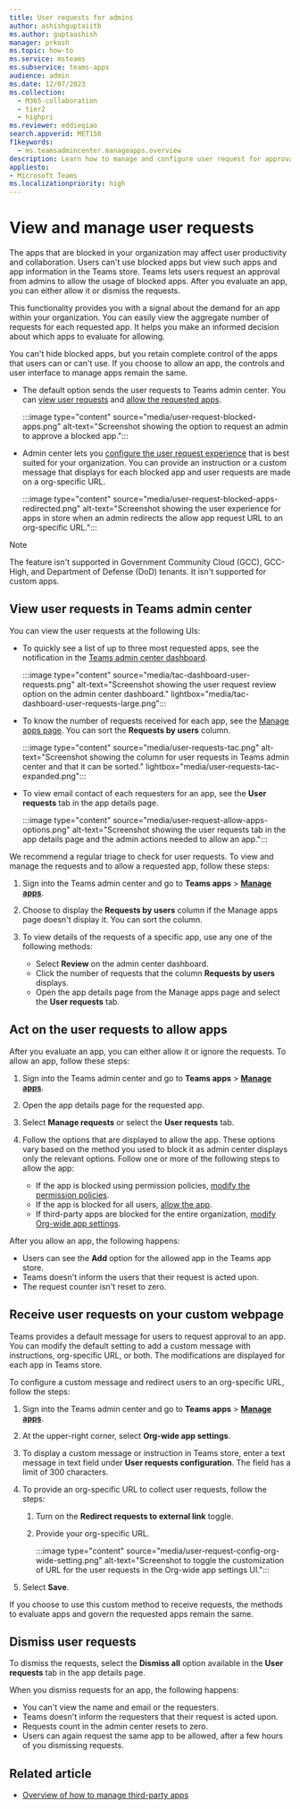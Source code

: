 ```yaml
---
title: User requests for admins
author: ashishguptaiitb
ms.author: guptaashish
manager: prkosh
ms.topic: how-to
ms.service: msteams
ms.subservice: teams-apps
audience: admin
ms.date: 12/07/2023
ms.collection: 
  - M365-collaboration
  - tier2
  - highpri
ms.reviewer: eddieqiao
search.appverid: MET150
f1keywords: 
  - ms.teamsadmincenter.manageapps.overview
description: Learn how to manage and configure user request for approval of the apps that are blocked in an organization.
appliesto: 
- Microsoft Teams
ms.localizationpriority: high
---
```

# View and manage user requests

The apps that are blocked in your organization may affect user productivity and collaboration. Users can't use blocked apps but view such apps and app information in the Teams store. Teams lets users request an approval from admins to allow the usage of blocked apps. After you evaluate an app, you can either allow it or dismiss the requests.

This functionality provides you with a signal about the demand for an app within your organization. You can easily view the aggregate number of requests for each requested app. It helps you make an informed decision about which apps to evaluate for allowing.

You can't hide blocked apps, but you retain complete control of the apps that users can or can't use. If you choose to allow an app, the controls and user interface to manage apps remain the same.

* The default option sends the user requests to Teams admin center. You can [view user requests](#view-user-requests-in-teams-admin-center) and [allow the requested apps](#act-on-the-user-requests-to-allow-apps).

   :::image type="content" source="media/user-request-blocked-apps.png" alt-text="Screenshot showing the option to request an admin to approve a blocked app.":::

* Admin center lets you [configure the user request experience](#receive-user-requests-on-your-custom-webpage) that is best suited for your organization. You can provide an instruction or a custom message that displays for each blocked app and user requests are made on a org-specific URL.

   :::image type="content" source="media/user-request-blocked-apps-redirected.png" alt-text="Screenshot showing the user experience for apps in store when an admin redirects the allow app request URL to an org-specific URL.":::

>[!NOTE]
> The feature isn't supported in Government Community Cloud (GCC), GCC-High, and Department of Defense (DoD) tenants. It isn't supported for custom apps.

## View user requests in Teams admin center

You can view the user requests at the following UIs:

* To quickly see a list of up to three most requested apps, see the notification in the [Teams admin center dashboard](https://admin.teams.microsoft.com/dashboard).

   :::image type="content" source="media/tac-dashboard-user-requests.png" alt-text="Screenshot showing the user request review option on the admin center dashboard." lightbox="media/tac-dashboard-user-requests-large.png":::

* To know the number of requests received for each app, see the [Manage apps page](https://admin.teams.microsoft.com/policies/manage-apps?category=userAppRequest). You can sort the **Requests by users** column.

   :::image type="content" source="media/user-requests-tac.png" alt-text="Screenshot showing the column for user requests in Teams admin center and that it can be sorted." lightbox="media/user-requests-tac-expanded.png":::

* To view email contact of each requesters for an app, see the **User requests** tab in the app details page.

   :::image type="content" source="media/user-request-allow-apps-options.png" alt-text="Screenshot showing the user requests tab in the app details page and the admin actions needed to allow an app.":::

We recommend a regular triage to check for user requests. To view and manage the requests and to allow a requested app, follow these steps:

1. Sign into the Teams admin center and go to **Teams apps** > [**Manage apps**](https://admin.teams.microsoft.com/policies/manage-apps).

1. Choose to display the **Requests by users** column if the Manage apps page doesn't display it. You can sort the column.

1. To view details of the requests of a specific app, use any one of the following methods:

   * Select **Review** on the admin center dashboard.
   * Click the number of requests that the column **Requests by users** displays.
   * Open the app details page from the Manage apps page and select the **User requests** tab.

## Act on the user requests to allow apps

After you evaluate an app, you can either allow it or ignore the requests. To allow an app, follow these steps:

1. Sign into the Teams admin center and go to **Teams apps** > [**Manage apps**](https://admin.teams.microsoft.com/policies/manage-apps).

1. Open the app details page for the requested app.

1. Select **Manage requests** or select the **User requests** tab.

1. Follow the options that are displayed to allow the app. These options vary based on the method you used to block it as admin center displays only the relevant options. Follow one or more of the following steps to allow the app:

   * If the app is blocked using permission policies, [modify the permission policies](teams-app-permission-policies.md).
   * If the app is blocked for all users, [allow the app](manage-apps.md#allow-or-block-apps).
   * If third-party apps are blocked for the entire organization, [modify Org-wide app settings](manage-apps.md#manage-org-wide-app-settings).

After you allow an app, the following happens:

* Users can see the **Add** option for the allowed app in the Teams app store.
* Teams doesn't inform the users that their request is acted upon.
* The request counter isn't reset to zero.

## Receive user requests on your custom webpage

Teams provides a default message for users to request approval to an app. You can modify the default setting to add a custom message with instructions, org-specific URL, or both. The modifications are displayed for each app in Teams store.

To configure a custom message and redirect users to an org-specific URL, follow the steps:

1. Sign into the Teams admin center and go to **Teams apps** > [**Manage apps**](https://admin.teams.microsoft.com/policies/manage-apps).

1. At the upper-right corner, select **Org-wide app settings**.

1. To display a custom message or instruction in Teams store, enter a text message in text field under **User requests configuration**. The field has a limit of 300 characters.

1. To provide an org-specific URL to collect user requests, follow the steps:

   1. Turn on the **Redirect requests to external link** toggle.
   1. Provide your org-specific URL.

      :::image type="content" source="media/user-request-config-org-wide-setting.png" alt-text="Screenshot to toggle the customization of URL for the user requests in the Org-wide app settings UI.":::

1. Select **Save**.

If you choose to use this custom method to receive requests, the methods to evaluate apps and govern the requested apps remain the same.

## Dismiss user requests

To dismiss the requests, select the **Dismiss all** option available in the **User requests** tab in the app details page. 

When you dismiss requests for an app, the following happens:

* You can't view the name and email or the requesters.
* Teams doesn't inform the requesters that their request is acted upon.
* Requests count in the admin center resets to zero.
* Users can again request the same app to be allowed, after a few hours of you dismissing requests.

## Related article

* [Overview of how to manage third-party apps](manage-apps.md)
